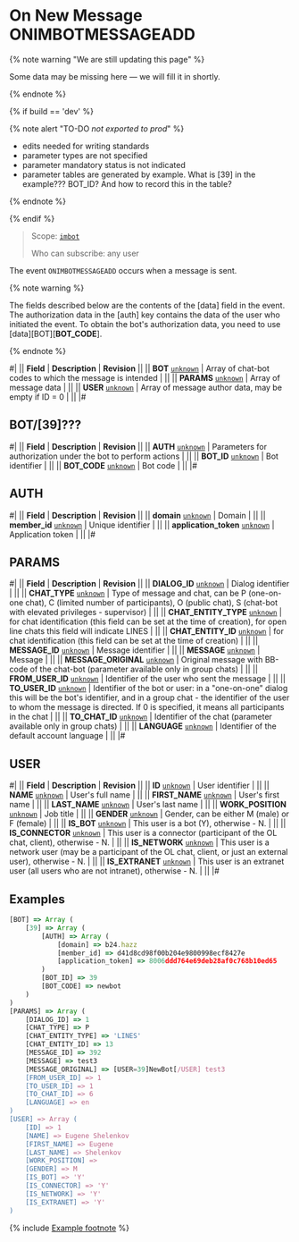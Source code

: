# On New Message ONIMBOTMESSAGEADD

{% note warning "We are still updating this page" %}

Some data may be missing here — we will fill it in shortly.

{% endnote %}

{% if build == 'dev' %}

{% note alert "TO-DO _not exported to prod_" %}

- edits needed for writing standards
- parameter types are not specified
- parameter mandatory status is not indicated
- parameter tables are generated by example. What is [39] in the example??? BOT_ID? And how to record this in the table?

{% endnote %}

{% endif %}

> Scope: [`imbot`](../../../scopes/permissions.md)
>
> Who can subscribe: any user

The event `ONIMBOTMESSAGEADD` occurs when a message is sent.

{% note warning %}

The fields described below are the contents of the [data] field in the event. The authorization data in the [auth] key contains the data of the user who initiated the event. To obtain the bot's authorization data, you need to use [data][BOT][__BOT_CODE__].

{% endnote %}

#|
|| **Field** | **Description** | **Revision** ||
|| **BOT** 
[`unknown`](../../../data-types.md) | Array of chat-bot codes to which the message is intended | ||
|| **PARAMS** 
[`unknown`](../../../data-types.md) | Array of message data | ||
|| **USER** 
[`unknown`](../../../data-types.md) | Array of message author data, may be empty if ID = 0 | ||
|#

## BOT/[39]???

#|
|| **Field** | **Description** | **Revision** ||
|| **AUTH** 
[`unknown`](../../../data-types.md) | Parameters for authorization under the bot to perform actions | ||
|| **BOT_ID** 
[`unknown`](../../../data-types.md) | Bot identifier | ||
|| **BOT_CODE** 
[`unknown`](../../../data-types.md) | Bot code | ||
|#

## AUTH

#|
|| **Field** | **Description** | **Revision** ||
|| **domain** 
[`unknown`](../../../data-types.md) | Domain | ||
|| **member_id** 
[`unknown`](../../../data-types.md) | Unique identifier | ||
|| **application_token** 
[`unknown`](../../../data-types.md) | Application token | ||
|#

## PARAMS

#|
|| **Field** | **Description** | **Revision** ||
|| **DIALOG_ID** 
[`unknown`](../../../data-types.md) | Dialog identifier | ||
|| **CHAT_TYPE** 
[`unknown`](../../../data-types.md) | Type of message and chat, can be P (one-on-one chat), C (limited number of participants), O (public chat), S (chat-bot with elevated privileges - supervisor) | ||
|| **CHAT_ENTITY_TYPE** 
[`unknown`](../../../data-types.md) | for chat identification (this field can be set at the time of creation), for open line chats this field will indicate LINES | ||
|| **CHAT_ENTITY_ID** 
[`unknown`](../../../data-types.md) | for chat identification (this field can be set at the time of creation) | ||
|| **MESSAGE_ID** 
[`unknown`](../../../data-types.md) | Message identifier | ||
|| **MESSAGE** 
[`unknown`](../../../data-types.md) | Message | ||
|| **MESSAGE_ORIGINAL** 
[`unknown`](../../../data-types.md) | Original message with BB-code of the chat-bot (parameter available only in group chats) | ||
|| **FROM_USER_ID** 
[`unknown`](../../../data-types.md) | Identifier of the user who sent the message | ||
|| **TO_USER_ID** 
[`unknown`](../../../data-types.md) | Identifier of the bot or user: in a "one-on-one" dialog this will be the bot's identifier, and in a group chat - the identifier of the user to whom the message is directed. If 0 is specified, it means all participants in the chat | ||
|| **TO_CHAT_ID** 
[`unknown`](../../../data-types.md) | Identifier of the chat (parameter available only in group chats) | ||
|| **LANGUAGE** 
[`unknown`](../../../data-types.md) | Identifier of the default account language | ||
|#

## USER

#|
|| **Field** | **Description** | **Revision** ||
|| **ID** 
[`unknown`](../../../data-types.md) | User identifier | ||
|| **NAME** 
[`unknown`](../../../data-types.md) | User's full name | ||
|| **FIRST_NAME** 
[`unknown`](../../../data-types.md) | User's first name | ||
|| **LAST_NAME** 
[`unknown`](../../../data-types.md) | User's last name | ||
|| **WORK_POSITION** 
[`unknown`](../../../data-types.md) | Job title | ||
|| **GENDER** 
[`unknown`](../../../data-types.md) | Gender, can be either M (male) or F (female) | ||
|| **IS_BOT** 
[`unknown`](../../../data-types.md) | This user is a bot (Y), otherwise - N. | ||
|| **IS_CONNECTOR** 
[`unknown`](../../../data-types.md) | This user is a connector (participant of the OL chat, client), otherwise - N. | ||
|| **IS_NETWORK** 
[`unknown`](../../../data-types.md) | This user is a network user (may be a participant of the OL chat, client, or just an external user), otherwise - N. | ||
|| **IS_EXTRANET** 
[`unknown`](../../../data-types.md) | This user is an extranet user (all users who are not intranet), otherwise - N. | ||
|#

## Examples

```js
[BOT] => Array (
    [39] => Array (
        [AUTH] => Array (
            [domain] => b24.hazz
            [member_id] => d41d8cd98f00b204e9800998ecf8427e
            [application_token] => 8006ddd764e69deb28af0c768b10ed65
        )
        [BOT_ID] => 39    
        [BOT_CODE] => newbot
    )
)
[PARAMS] => Array (
    [DIALOG_ID] => 1    
    [CHAT_TYPE] => P    
    [CHAT_ENTITY_TYPE] => 'LINES'    
    [CHAT_ENTITY_ID] => 13    
    [MESSAGE_ID] => 392
    [MESSAGE] => test3
    [MESSAGE_ORIGINAL] => [USER=39]NewBot[/USER] test3
    [FROM_USER_ID] => 1
    [TO_USER_ID] => 1
    [TO_CHAT_ID] => 6
    [LANGUAGE] => en    
)
[USER] => Array (
    [ID] => 1
    [NAME] => Eugene Shelenkov
    [FIRST_NAME] => Eugene
    [LAST_NAME] => Shelenkov
    [WORK_POSITION] =>
    [GENDER] => M
    [IS_BOT] => 'Y'
    [IS_CONNECTOR] => 'Y'
    [IS_NETWORK] => 'Y'
    [IS_EXTRANET] => 'Y'
)
```

{% include [Example footnote](../../../../_includes/examples.md) %}